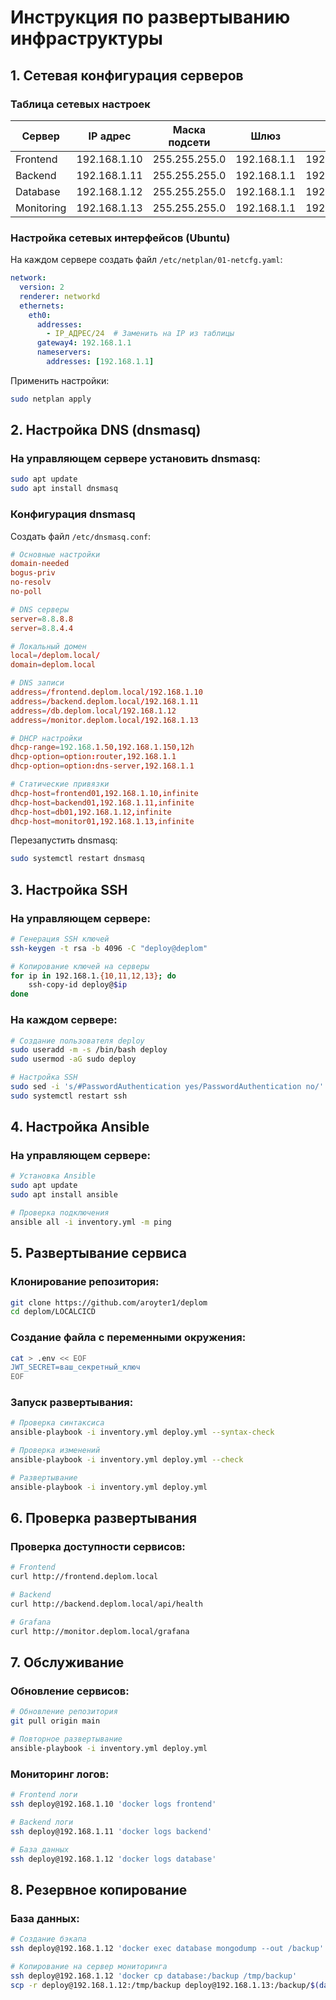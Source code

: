 # Инструкция по развертыванию инфраструктуры

## 1. Сетевая конфигурация серверов

### Таблица сетевых настроек
| Сервер | IP адрес | Маска подсети | Шлюз | DNS | Hostname |
|--------|----------|---------------|-------|-----|----------|
| Frontend | 192.168.1.10 | 255.255.255.0 | 192.168.1.1 | 192.168.1.1 | frontend01 |
| Backend | 192.168.1.11 | 255.255.255.0 | 192.168.1.1 | 192.168.1.1 | backend01 |
| Database | 192.168.1.12 | 255.255.255.0 | 192.168.1.1 | 192.168.1.1 | db01 |
| Monitoring | 192.168.1.13 | 255.255.255.0 | 192.168.1.1 | 192.168.1.1 | monitor01 |

### Настройка сетевых интерфейсов (Ubuntu)
На каждом сервере создать файл `/etc/netplan/01-netcfg.yaml`:

```yaml
network:
  version: 2
  renderer: networkd
  ethernets:
    eth0:
      addresses:
        - IP_АДРЕС/24  # Заменить на IP из таблицы
      gateway4: 192.168.1.1
      nameservers:
        addresses: [192.168.1.1]
```

Применить настройки:
```bash
sudo netplan apply
```

## 2. Настройка DNS (dnsmasq)

### На управляющем сервере установить dnsmasq:
```bash
sudo apt update
sudo apt install dnsmasq
```

### Конфигурация dnsmasq
Создать файл `/etc/dnsmasq.conf`:
```conf
# Основные настройки
domain-needed
bogus-priv
no-resolv
no-poll

# DNS серверы
server=8.8.8.8
server=8.8.4.4

# Локальный домен
local=/deplom.local/
domain=deplom.local

# DNS записи
address=/frontend.deplom.local/192.168.1.10
address=/backend.deplom.local/192.168.1.11
address=/db.deplom.local/192.168.1.12
address=/monitor.deplom.local/192.168.1.13

# DHCP настройки
dhcp-range=192.168.1.50,192.168.1.150,12h
dhcp-option=option:router,192.168.1.1
dhcp-option=option:dns-server,192.168.1.1

# Статические привязки
dhcp-host=frontend01,192.168.1.10,infinite
dhcp-host=backend01,192.168.1.11,infinite
dhcp-host=db01,192.168.1.12,infinite
dhcp-host=monitor01,192.168.1.13,infinite
```

Перезапустить dnsmasq:
```bash
sudo systemctl restart dnsmasq
```

## 3. Настройка SSH

### На управляющем сервере:
```bash
# Генерация SSH ключей
ssh-keygen -t rsa -b 4096 -C "deploy@deplom"

# Копирование ключей на серверы
for ip in 192.168.1.{10,11,12,13}; do
    ssh-copy-id deploy@$ip
done
```

### На каждом сервере:
```bash
# Создание пользователя deploy
sudo useradd -m -s /bin/bash deploy
sudo usermod -aG sudo deploy

# Настройка SSH
sudo sed -i 's/#PasswordAuthentication yes/PasswordAuthentication no/' /etc/ssh/sshd_config
sudo systemctl restart ssh
```

## 4. Настройка Ansible

### На управляющем сервере:
```bash
# Установка Ansible
sudo apt update
sudo apt install ansible

# Проверка подключения
ansible all -i inventory.yml -m ping
```

## 5. Развертывание сервиса

### Клонирование репозитория:
```bash
git clone https://github.com/aroyter1/deplom
cd deplom/LOCALCICD
```

### Создание файла с переменными окружения:
```bash
cat > .env << EOF
JWT_SECRET=ваш_секретный_ключ
EOF
```

### Запуск развертывания:
```bash
# Проверка синтаксиса
ansible-playbook -i inventory.yml deploy.yml --syntax-check

# Проверка изменений
ansible-playbook -i inventory.yml deploy.yml --check

# Развертывание
ansible-playbook -i inventory.yml deploy.yml
```

## 6. Проверка развертывания

### Проверка доступности сервисов:
```bash
# Frontend
curl http://frontend.deplom.local

# Backend
curl http://backend.deplom.local/api/health

# Grafana
curl http://monitor.deplom.local/grafana
```

## 7. Обслуживание

### Обновление сервисов:
```bash
# Обновление репозитория
git pull origin main

# Повторное развертывание
ansible-playbook -i inventory.yml deploy.yml
```

### Мониторинг логов:
```bash
# Frontend логи
ssh deploy@192.168.1.10 'docker logs frontend'

# Backend логи
ssh deploy@192.168.1.11 'docker logs backend'

# База данных
ssh deploy@192.168.1.12 'docker logs database'
```

## 8. Резервное копирование

### База данных:
```bash
# Создание бэкапа
ssh deploy@192.168.1.12 'docker exec database mongodump --out /backup'

# Копирование на сервер мониторинга
ssh deploy@192.168.1.12 'docker cp database:/backup /tmp/backup'
scp -r deploy@192.168.1.12:/tmp/backup deploy@192.168.1.13:/backup/$(date +%Y%m%d)
```
